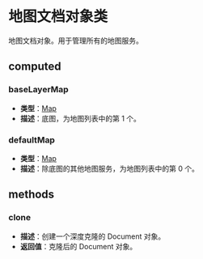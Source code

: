 # 地图文档对象类

地图文档对象。用于管理所有的地图服务。

## computed

### baseLayerMap

- **类型**：[Map](/zh/api/reference/document/map.html)
- **描述**：底图，为地图列表中的第 1 个。

### defaultMap

- **类型**：[Map](/zh/api/reference/document/map.html)
- **描述**：除底图的其他地图服务，为地图列表中的第 0 个。

## methods

### clone

- **描述**：创建一个深度克隆的 Document 对象。
- **返回值**：克隆后的 Document 对象。
